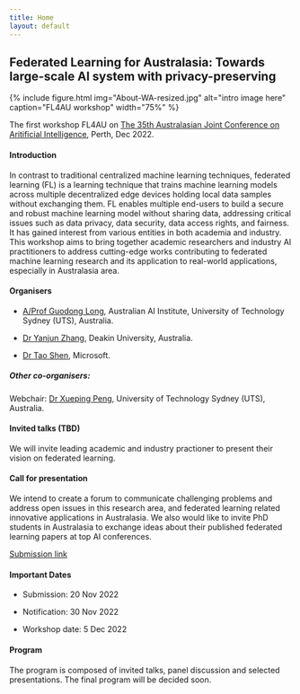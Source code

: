 ```yaml
---
title: Home
layout: default
---
```


## Federated Learning for Australasia: Towards large-scale AI system with privacy-preserving

{% include figure.html img="About-WA-resized.jpg" alt="intro image here" caption="FL4AU workshop" width="75%" %}

The first workshop FL4AU on [The 35th Australasian Joint Conference on Aritificial Intelligence](https://ajcai2022.org/), Perth, Dec 2022.

#### Introduction

In contrast to traditional centralized machine learning techniques, federated learning (FL) is a learning technique that trains machine learning models across multiple decentralized edge devices holding local data samples without exchanging them. FL enables multiple end-users to build a secure and robust machine learning model without sharing data, addressing critical issues such as data privacy, data security, data access rights, and fairness. It has gained interest from various entities in both academia and industry. This workshop aims to bring together academic researchers and industry AI practitioners to address cutting-edge works contributing to federated machine learning research and its application to real-world applications, especially in Australasia area. 

#### Organisers 

- [A/Prof Guodong Long](https://profiles.uts.edu.au/Guodong.Long/), Australian AI Institute, University of Technology Sydney (UTS), Australia.

- [Dr Yanjun Zhang](https://www.deakin.edu.au/about-deakin/people/yanjun-zhang/), Deakin University, Australia.

- [Dr Tao Shen](https://www.microsoft.com/en-us/research/people/shentao/), Microsoft.

##### Other co-organisers:

Webchair: [Dr Xueping Peng](https://profiles.uts.edu.au/Xueping.Peng), University of Technology Sydney (UTS), Australia.


#### Invited talks (TBD)

We will invite leading academic and industry practioner to present their vision on federated learning. 


#### Call for presentation

We intend to create a forum to communicate challenging problems and address open issues in this research area, and federated learning related innovative applications in Australasia. We also would like to invite PhD students in Australasia to exchange ideas about their published federated learning papers at top AI conferences.

[Submission link](https://cmt3.research.microsoft.com/FL4AU2022/)


#### Important Dates

- Submission: 20 Nov 2022 

- Notification: 30 Nov 2022 

- Workshop date: 5 Dec 2022 

#### Program

The program is composed of invited talks, panel discussion and selected presentations. The final program will be decided soon.

<!--{% include toc.html %}

------

{% include template/credits.html %}-->

